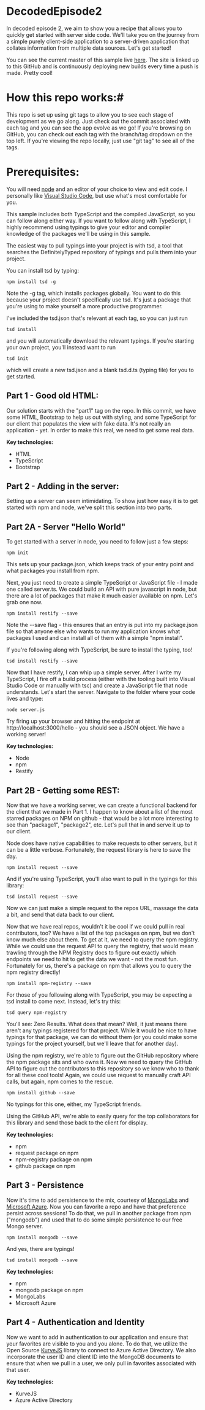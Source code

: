 # DecodedEpisode2

In decoded episode 2, we aim to show you a recipe that allows you to quickly get started with server side code. We'll take you on the journey from a simple purely client-side application to a server-driven application that collates information from multiple data sources. Let's get started!

You can see the current master of this sample live [here](http://decodedepisode2.azurewebsites.net). The site is linked up to this GitHub and is continuously deploying new builds every time a push is made. Pretty cool!

# How this repo works:#

This repo is set up using git tags to allow you to see each stage of development as we go along. Just check out the commit associated with each tag and you can see the app evolve as we go! If you're browsing on GitHub, you can check out each tag with the branch/tag dropdown on the top left. If you're viewing the repo locally, just use "git tag" to see all of the tags.

# Prerequisites:

You will need [node](http://www.nodejs.org "node") and an editor of your choice to view and edit code. I personally like [Visual Studio Code](https://code.visualstudio.com/), but use what's most comfortable for you.

This sample includes both TypeScript and the compiled JavaScript, so you can follow along either way. If you want to follow along with TypeScript, I highly recommend using typings to give your editor and compiler knowledge of the packages we'll be using in this sample.

The easiest way to pull typings into your project is with tsd, a tool that searches the DefinitelyTyped repository of typings and pulls them into your project. 

You can install tsd by typing:

	npm install tsd -g

Note the -g tag, which installs packages globally. You want to do this because your project doesn't specifically use tsd. It's just a package that you're using to make yourself a more productive programmer.

I've included the tsd.json that's relevant at each tag, so you can just run

	tsd install

and you will automatically download the relevant typings. If you're starting your own project, you'll instead want to run

	tsd init

which will create a new tsd.json and a blank tsd.d.ts (typing file) for you to get started.

## Part 1 - Good old HTML:  ##

Our solution starts with the "part1" tag on the repo. In this commit, we have some HTML, Bootstrap to help us out with styling, and some TypeScript for our client that populates the view with fake data. It's not really an application - yet. In order to make this real, we need to get some real data.

**Key technologies:**

- HTML
- TypeScript
- Bootstrap

## Part 2 - Adding in the server: ##

Setting up a server can seem intimidating. To show just how easy it is to get started with npm and node, we've split this section into two parts.

## Part 2A - Server "Hello World"

To get started with a server in node, you need to follow just a few steps:

    npm init

This sets up your package.json, which keeps track of your entry point and what packages you install from npm.

Next, you just need to create a simple TypeScript or JavaScript file - I made one called server.ts. We could build an API with pure javascript in node, but there are a lot of packages that make it much easier available on npm. Let's grab one now.

	npm install restify --save

Note the --save flag - this ensures that an entry is put into my package.json file so that anyone else who wants to run my application knows what packages I used and can install all of them with a simple "npm install".

If you're following along with TypeScript, be sure to install the typing, too!

	tsd install restify --save

Now that I have restify, I can whip up a simple server. After I write my TypeScript, I fire off a build process (either with the tooling built into Visual Studio Code or manually with tsc) and create a JavaScript file that node understands. Let's start the server. Navigate to the folder where your code lives and type:

	node server.js 

Try firing up your browser and hitting the endpoint at http://localhost:3000/hello - you should see a JSON object. We have a working server!

**Key technologies:**

- Node
- npm
- Restify

## Part 2B - Getting some REST: ##

Now that we have a working server, we can create a functional backend for the client that we made in Part 1. I happen to know about a list of the most starred packages on NPM on github - that would be a lot more interesting to see than "package1", "package2", etc. Let's pull that in and serve it up to our client.

Node does have native capabilities to make requests to other servers, but it can be a little verbose. Fortunately, the request library is here to save the day.

	npm install request --save

And if you're using TypeScript, you'll also want to pull in the typings for this library:

	tsd install request --save

Now we can just make a simple request to the repos URL, massage the data a bit, and send that data back to our client.

Now that we have real repos, wouldn't it be cool if we could pull in real contributors, too? We have a list of the top packages on npm, but we don't know much else about them. To get at it, we need to query the npm registry. While we could use the request API to query the registry, that would mean trawling through the NPM Registry docs to figure out exactly which endpoints we need to hit to get the data we want - not the most fun. Fortunately for us, there's a package on npm that allows you to query the npm registry directly!

	npm install npm-registry --save

For those of you following along with TypeScript, you may be expecting a tsd install to come next. Instead, let's try this:

	tsd query npm-registry

You'll see: Zero Results. What does that mean? Well, it just means there aren't any typings registered for that project. While it would be nice to have typings for that package, we can do without them (or you could make some typings for the project yourself, but we'll leave that for another day).

Using the npm registry, we're able to figure out the GitHub repository where the npm package sits and who owns it. Now we need to query the GitHub API to figure out the contributors to this repository so we know who to thank for all these cool tools! Again, we could use request to manually craft API calls, but again, npm comes to the rescue.

	npm install github --save

No typings for this one, either, my TypeScript friends.

Using the GitHub API, we're able to easily query for the top collaborators for this library and send those back to the client for display.

**Key technologies:**

- npm
- request package on npm
- npm-registry package on npm
- github package on npm

## Part 3 - Persistence

Now it's time to add persistence to the mix, courtesy of [MongoLabs](https://mongolab.com/) and [Microsoft Azure](https://azure.microsoft.com/). Now you can favorite a repo and have that preference persist across sessions! To do that, we pull in another package from npm ("mongodb") and used that to do some simple persistence to our free Mongo server.

	npm install mongodb --save

And yes, there are typings!

	tsd install mongodb --save

**Key technologies:**

- npm
- mongodb package on npm
- MongoLabs
- Microsoft Azure

## Part 4 - Authentication and Identity

Now we want to add in authentication to our application and ensure that your favorites are visible to you and you alone. To do that, we utilize the Open Source [KurveJS](https://github.com/MicrosoftDX/kurvejs) library to connect to Azure Active Directory. We also incorporate the user ID and client ID into the MongoDB documents to ensure that when we pull in a user, we only pull in favorites associated with that user.

**Key technologies:**

- KurveJS
- Azure Active Directory